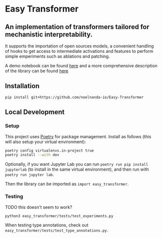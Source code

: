 # Easy Transformer

## An implementation of transformers tailored for mechanistic interpretability.

It supports the importation of open sources models, a convenient handling of hooks 
to get access to intermediate activations and features to perform simple emperiments such as ablations and patching.

A demo notebook can be found [here](https://colab.research.google.com/github/neelnanda-io/Easy-Transformer/blob/main/EasyTransformer_Demo.ipynb) and a more comprehensive description of the library can be found [here](https://colab.research.google.com/drive/1_tH4PfRSPYuKGnJbhC1NqFesOYuXrir_#scrollTo=zs8juArnyuyB)


## Installation

`pip install git+https://github.com/neelnanda-io/Easy-Transformer`

## Local Development

### Setup

This project uses [Poetry](https://python-poetry.org/docs/#installation) for package management. Install as follows (this will also setup your virtual environment):

```bash
poetry config virtualenvs.in-project true
poetry install --with dev
```

Optionally, if you want Jupyter Lab you can run `poetry run pip install jupyterlab` (to install in the same virtual environment), and then run with `poetry run jupyter lab`.

Then the library can be imported as `import easy_transformer`.

### Testing

TODO this doesn't seem to work?

`python3 easy_transformer/tests/test_experiments.py`

When testing type annotations, check out `easy_transformer/tests/test_type_annotations.py`.